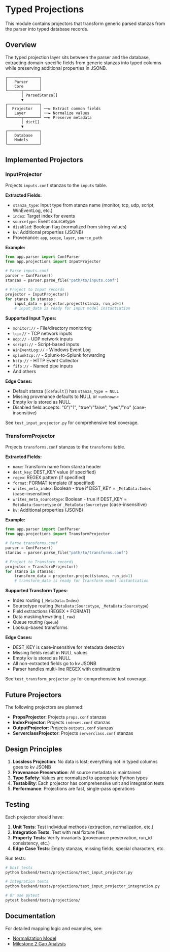 # Typed Projections

This module contains projectors that transform generic parsed stanzas from the parser into typed database records.

## Overview

The typed projection layer sits between the parser and the database, extracting domain-specific fields from generic stanzas into typed columns while preserving additional properties in JSONB.

```
┌──────────────┐
│   Parser     │
│   Core       │
└──────┬───────┘
       │ ParsedStanza[]
       ▼
┌──────────────┐
│  Projector   │ ──► Extract common fields
│   Layer      │ ──► Normalize values  
└──────┬───────┘ ──► Preserve metadata
       │ dict[]
       ▼
┌──────────────┐
│   Database   │
│   Models     │
└──────────────┘
```

## Implemented Projectors

### InputProjector

Projects `inputs.conf` stanzas to the `inputs` table.

**Extracted Fields:**
- `stanza_type`: Input type from stanza name (monitor, tcp, udp, script, WinEventLog, etc.)
- `index`: Target index for events
- `sourcetype`: Event sourcetype
- `disabled`: Boolean flag (normalized from string values)
- `kv`: Additional properties (JSONB)
- Provenance: `app`, `scope`, `layer`, `source_path`

**Example:**

```python
from app.parser import ConfParser
from app.projections import InputProjector

# Parse inputs.conf
parser = ConfParser()
stanzas = parser.parse_file("path/to/inputs.conf")

# Project to Input records
projector = InputProjector()
for stanza in stanzas:
    input_data = projector.project(stanza, run_id=1)
    # input_data is ready for Input model instantiation
```

**Supported Input Types:**
- `monitor://` - File/directory monitoring
- `tcp://` - TCP network inputs
- `udp://` - UDP network inputs
- `script://` - Script-based inputs
- `WinEventLog://` - Windows Event Log
- `splunktcp://` - Splunk-to-Splunk forwarding
- `http://` - HTTP Event Collector
- `fifo://` - Named pipe inputs
- And others

**Edge Cases:**
- Default stanza (`[default]`) has `stanza_type = NULL`
- Missing provenance defaults to NULL or `<unknown>`
- Empty kv is stored as NULL
- Disabled field accepts: "0"/"1", "true"/"false", "yes"/"no" (case-insensitive)

See `test_input_projector.py` for comprehensive test coverage.

### TransformProjector

Projects `transforms.conf` stanzas to the `transforms` table.

**Extracted Fields:**
- `name`: Transform name from stanza header
- `dest_key`: DEST_KEY value (if specified)
- `regex`: REGEX pattern (if specified)
- `format`: FORMAT template (if specified)
- `writes_meta_index`: Boolean - true if DEST_KEY = `_MetaData:Index` (case-insensitive)
- `writes_meta_sourcetype`: Boolean - true if DEST_KEY = `MetaData:Sourcetype` or `_MetaData:Sourcetype` (case-insensitive)
- `kv`: Additional properties (JSONB)

**Example:**

```python
from app.parser import ConfParser
from app.projections import TransformProjector

# Parse transforms.conf
parser = ConfParser()
stanzas = parser.parse_file("path/to/transforms.conf")

# Project to Transform records
projector = TransformProjector()
for stanza in stanzas:
    transform_data = projector.project(stanza, run_id=1)
    # transform_data is ready for Transform model instantiation
```

**Supported Transform Types:**
- Index routing (`_MetaData:Index`)
- Sourcetype routing (`MetaData:Sourcetype`, `_MetaData:Sourcetype`)
- Field extractions (REGEX + FORMAT)
- Data masking/rewriting (`_raw`)
- Queue routing (`queue`)
- Lookup-based transforms

**Edge Cases:**
- DEST_KEY is case-insensitive for metadata detection
- Missing fields result in NULL values
- Empty kv is stored as NULL
- All non-extracted fields go to kv JSONB
- Parser handles multi-line REGEX with continuations

See `test_transform_projector.py` for comprehensive test coverage.

## Future Projectors

The following projectors are planned:

- **PropsProjector**: Projects `props.conf` stanzas
- **IndexProjector**: Projects `indexes.conf` stanzas
- **OutputProjector**: Projects `outputs.conf` stanzas
- **ServerclassProjector**: Projects `serverclass.conf` stanzas

## Design Principles

1. **Lossless Projection**: No data is lost; everything not in typed columns goes to kv JSONB
2. **Provenance Preservation**: All source metadata is maintained
3. **Type Safety**: Values are normalized to appropriate Python types
4. **Testability**: Each projector has comprehensive unit and integration tests
5. **Performance**: Projections are fast, single-pass operations

## Testing

Each projector should have:

1. **Unit Tests**: Test individual methods (extraction, normalization, etc.)
2. **Integration Tests**: Test with real fixture files
3. **Property Tests**: Verify invariants (provenance preservation, run_id consistency, etc.)
4. **Edge Case Tests**: Empty stanzas, missing fields, special characters, etc.

Run tests:

```bash
# Unit tests
python backend/tests/projections/test_input_projector.py

# Integration tests
python backend/tests/projections/test_input_projector_integration.py

# Or use pytest
pytest backend/tests/projections/
```

## Documentation

For detailed mapping logic and examples, see:
- [Normalization Model](../../../docs/normalization-model.md)
- [Milestone 2 Gap Analysis](../../../notes/milestone-2-gap-analysis.md)
